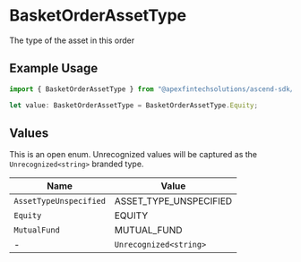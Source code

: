 # BasketOrderAssetType

The type of the asset in this order

## Example Usage

```typescript
import { BasketOrderAssetType } from "@apexfintechsolutions/ascend-sdk/models/components";

let value: BasketOrderAssetType = BasketOrderAssetType.Equity;
```

## Values

This is an open enum. Unrecognized values will be captured as the `Unrecognized<string>` branded type.

| Name                   | Value                  |
| ---------------------- | ---------------------- |
| `AssetTypeUnspecified` | ASSET_TYPE_UNSPECIFIED |
| `Equity`               | EQUITY                 |
| `MutualFund`           | MUTUAL_FUND            |
| -                      | `Unrecognized<string>` |